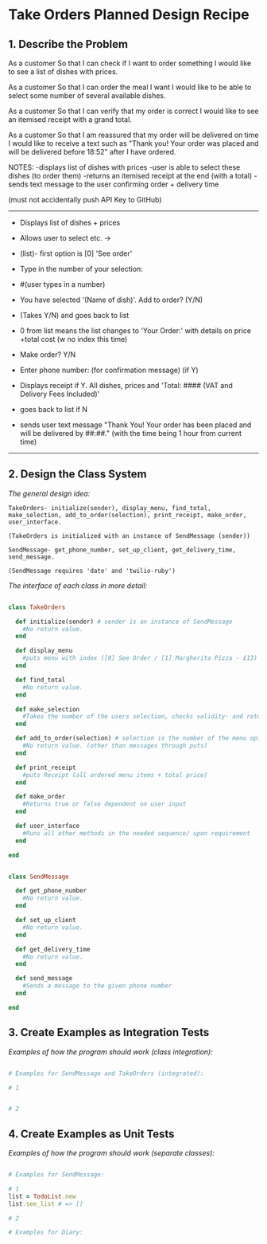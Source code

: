 # Take Orders Planned Design Recipe

## 1. Describe the Problem

As a customer
So that I can check if I want to order something
I would like to see a list of dishes with prices.

As a customer
So that I can order the meal I want
I would like to be able to select some number of several available dishes.

As a customer
So that I can verify that my order is correct
I would like to see an itemised receipt with a grand total.

As a customer
So that I am reassured that my order will be delivered on time
I would like to receive a text such as "Thank you! Your order was placed and will be delivered before 18:52" after I have ordered.

NOTES: -displays list of dishes with prices
       -user is able to select these dishes (to order them)
       -returns an itemised receipt at the end (with a total)
       -sends text message to the user confirming order + delivery time

(must not accidentally push API Key to GitHub)

_________________________________________________
- Displays list of dishes + prices
- Allows user to select etc. ->

- (list)- first option is [0] 'See order'
- Type in the number of your selection:
- #(user types in a number)
- You have selected '(Name of dish)'. Add to order? (Y/N)
- (Takes Y/N) and goes back to list
- 0 from list means the list changes to 'Your Order:' with details on price +total cost (w no index this time)
- Make order? Y/N
- Enter phone number: (for confirmation message) (if Y)
- Displays receipt if Y. All dishes, prices and 'Total: #### (VAT and Delivery Fees Included)'
- goes back to list if N
- sends user text message "Thank You! Your order has been placed and will be delivered by ##:##." (with the time being 1 hour from current time)
_________________________________________________

## 2. Design the Class System

_The general design idea:_

```
TakeOrders- initialize(sender), display_menu, find_total, make_selection, add_to_order(selection), print_receipt, make_order, user_interface.

(TakeOrders is initialized with an instance of SendMessage (sender))

SendMessage- get_phone_number, set_up_client, get_delivery_time, send_message.

(SendMessage requires 'date' and 'twilio-ruby')
```

_The interface of each class in more detail:_

```ruby

class TakeOrders

  def initialize(sender) # sender is an instance of SendMessage
    #No return value.
  end

  def display_menu
    #puts menu with index ([0] See Order / [1] Margherita Pizza - £13)
  end

  def find_total
    #No return value.
  end

  def make_selection
    #Takes the number of the users selection, checks validity- and returns it.
  end

  def add_to_order(selection) # selection is the number of the menu option that was selected by the user.
    #No return value. (other than messages through puts)
  end

  def print_receipt
    #puts Receipt (all ordered menu items + total price)
  end

  def make_order
    #Returns true or false dependent on user input
  end

  def user_interface
    #Runs all other methods in the needed sequence/ upon requirement
  end

end


class SendMessage

  def get_phone_number
    #No return value.
  end

  def set_up_client
    #No return value.
  end

  def get_delivery_time
    #No return value.
  end

  def send_message
    #Sends a message to the given phone number
  end

end

```

## 3. Create Examples as Integration Tests

_Examples of how the program should work (class integration):_

```ruby

# Examples for SendMessage and TakeOrders (integrated):

# 1


# 2

```

## 4. Create Examples as Unit Tests

_Examples of how the program should work (separate classes):_

```ruby

# Examples for SendMessage:

# 1
list = TodoList.new
list.see_list # => []

# 2

# Examples for Diary:

